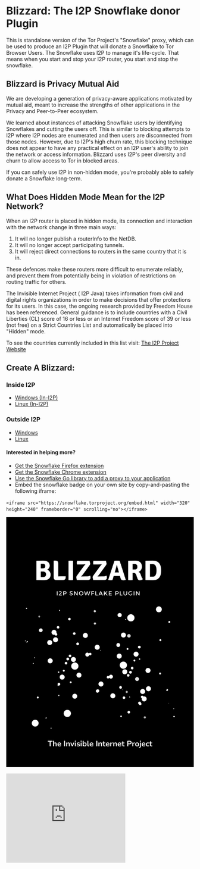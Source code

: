 Blizzard: The I2P Snowflake donor Plugin
========================================

This is standalone version of the Tor Project's "Snowflake" proxy, which can be used to produce an I2P Plugin that will donate a Snowflake to Tor Browser Users. The Snowflake uses I2P to manage it's life-cycle. That means when you start and stop your I2P router, you start and stop the snowflake.

Blizzard is Privacy Mutual Aid
------------------------------

We are developing a generation of privacy-aware applications motivated by mutual aid, meant to increase the strengths of other applications in the Privacy and Peer-to-Peer ecosystem.

We learned about instances of attacking Snowflake users by identifying Snowflakes and cutting the users off. This is similar to blocking attempts to I2P where I2P nodes are enumerated and then users are disconnected from those nodes. However, due to I2P's high churn rate, this blocking technique does not appear to have any practical effect on an I2P user's ability to join the network or access information. Blizzard uses I2P's peer diversity and churn to allow access to Tor in blocked areas.

If you can safely use I2P in non-hidden mode, you're probably able to safely donate a Snowflake long-term.

What Does Hidden Mode Mean for the I2P Network?
-----------------------------------------------

When an I2P router is placed in hidden mode, its connection and interaction with the network change in three main ways:

 1. It will no longer publish a routerInfo to the NetDB.
 2. It will no longer accept participating tunnels.
 3. It will reject direct connections to routers in the same country that it is in.

These defences make these routers more difficult to enumerate reliably, and prevent them from potentially being in violation of restrictions on routing traffic for others.

The Invisible Internet Project ( I2P Java) takes information from civil and digital rights organizations in order to make decisions that offer protections for its users. In this case, the ongoing research provided by Freedom House has been referenced. General guidance is to include countries with a Civil Liberties (CL) score of 16 or less or an Internet Freedom score of 39 or less (not free) on a Strict Countries List and automatically be placed into "Hidden" mode.

To see the countries currently included in this list visit: [The I2P Project Website](https://geti2p.net/en/about/restrictive-countries)

Create A Blizzard:
------------------

### Inside I2P
 
 - [Windows (In-I2P)](http://idk.i2p/blizzard/snowflake-windows.su3)
 - [Linux (In-I2P)](http://idk.i2p/blizzard/snowflake-linux.su3)

### Outside I2P

 - [Windows](https://github.com/eyedeekay/blizzard/releases)
 - [Linux](https://github.com/eyedeekay/blizzard/releases)

#### Interested in helping more?

 - [Get the Snowflake Firefox extension](https://addons.mozilla.org/en-US/firefox/addon/torproject-snowflake/)
 - [Get the Snowflake Chrome extension](https://chrome.google.com/webstore/detail/snowflake/mafpmfcccpbjnhfhjnllmmalhifmlcie)
 - [Use the Snowflake Go library to add a proxy to your application](https://pkg.go.dev/git.torproject.org/pluggable-transports/snowflake.git/v2@v2.0.1/proxy/lib)
 - Embed the snowflake badge on your own site by copy-and-pasting the following iframe:

`<iframe src="https://snowflake.torproject.org/embed.html" width="320" height="240" frameborder="0" scrolling="no"></iframe>`

[![Create a Blizzard](blizzard.png)](https://eyedeekay.github.io/blizzard)

<iframe src="https://snowflake.torproject.org/embed.html" width="320" height="240" frameborder="0" scrolling="no"></iframe>

